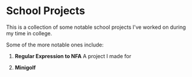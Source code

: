 # School Projects
 
This is a collection of some notable school projects I've worked on during my time in college.

Some of the more notable ones include:

1. __Regular Expression to NFA__
A project I made for 

2. __Minigolf__

